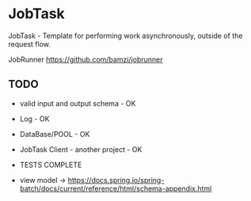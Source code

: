 # JobTask
JobTask - Template  for performing work asynchronously, outside of the request flow.


JobRunner
https://github.com/bamzi/jobrunner

## TODO 
 - valid input and output schema - OK 
 - Log - OK 
 - DataBase/POOL - OK
 - JobTask Client - another project - OK 
 - TESTS COMPLETE

- view model -> https://docs.spring.io/spring-batch/docs/current/reference/html/schema-appendix.html
